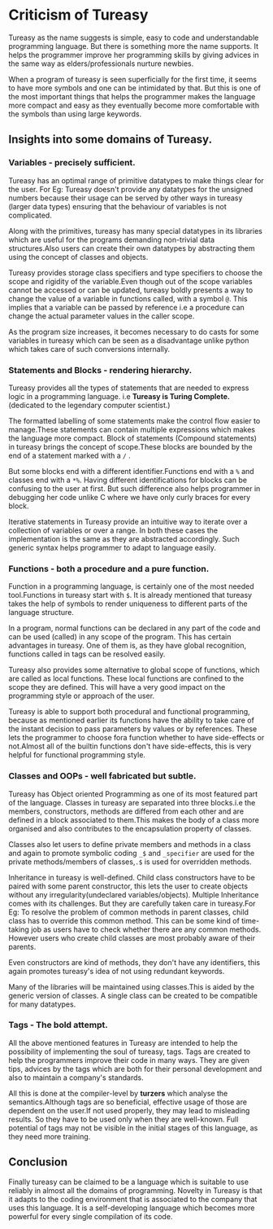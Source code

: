 # Criticism of Tureasy

Tureasy as the name suggests is simple, easy to code and understandable programming language. But there is something more the name supports.
It helps the programmer improve her programming skills by giving advices in the same way as elders/professionals nurture newbies.

When a program of tureasy is seen superficially for the first time, it seems to have more symbols and one can be intimidated by that. But this is one of the most important things that helps the programmer makes the language more compact and easy as they eventually become more comfortable with the symbols than using large keywords.

## Insights into some domains of Tureasy.

 ### Variables - precisely sufficient.
Tureasy has an optimal range of primitive datatypes to make things clear for the user. For Eg: Tureasy doesn't provide any datatypes for the unsigned numbers because their usage can be served by other ways in tureasy (larger data types) ensuring that the behaviour of variables is not complicated.

Along with the primitives, tureasy has many special datatypes in its libraries which are useful for the programs demanding non-trivial data structures.Also users can create their own datatypes by abstracting them using the concept of classes and objects.

Tureasy provides storage class specifiers and type specifiers to choose the scope and rigidity of the variable.Even though out of the scope variables cannot be accessed or can be updated, tureasy boldly presents a way to change the value of a variable in functions called, with a symbol `@`. This implies that a variable can be passed by reference i.e a procedure can change the actual parameter values in the caller scope. 

As the program size increases, it becomes necessary to do casts for some variables in tureasy which can be seen as a disadvantage unlike python which takes care of such conversions internally. 

### Statements and Blocks - rendering  hierarchy.
 Tureasy provides all the types of statements that are needed to express logic  in a programming language. i.e **Tureasy is Turing Complete.** (dedicated to the legendary computer scientist.)
       
The formatted labelling of some statements make the control flow easier to manage.These statements can contain multiple expressions which makes the language more compact. Block of statements (Compound statements) in tureasy brings the concept of scope.These blocks are bounded by the end of a statement marked with a `/` .

But some blocks end with a different identifier.Functions end with a `%` and classes end with a `*%`. Having different identifications for blocks can be confusing to the user at first. But such difference also helps programmer in debugging her code unlike C where we have only curly braces for every block.
 
Iterative statements in Tureasy provide an intuitive way to iterate over a collection of variables or over a range. In both these cases the implementation is the same as they are abstracted accordingly. Such generic syntax helps programmer to adapt to language easily.

### Functions - 	both a procedure and a pure function.

Function in a programming language, is certainly one of the most needed tool.Functions in tureasy start with `$`.  It is already mentioned that tureasy takes the help of symbols to render uniqueness to different parts of the language structure. 

In a program, normal functions can be declared in any part of the code and can be used (called) in any scope of the program. This has certain advantages in tureasy. One of them is, as they have global recognition, functions called in tags can be resolved easily.

Tureasy also provides some alternative to global scope of functions, which are called as local functions. These local functions are confined to the scope they are defined. This will have a very good impact on the programming style or approach of the user.

Tureasy is able to support both procedural and functional programming, because as mentioned earlier its functions have the ability to take care of the instant decision to pass parameters by values or by references. These lets the programmer to choose fora function whether to have side-effects or not.Almost all of the builtin functions don't have side-effects, this is very helpful for functional programming style.


### Classes and OOPs  -  well fabricated but subtle.

Tureasy has Object oriented Programming as one of its most featured part of the language.
Classes in tureasy are separated into three blocks.i.e the members, constructors, methods are differed from each other and are defined 
in a block associated to them.This makes the body of a class more organised and also contributes to the encapsulation property of classes.

Classes also let users to define private members and methods in a class and again to promote symbolic coding `_$` and `_specifier` are used for the private methods/members of classes,`.$` is used for overridden methods.

Inheritance in tureasy is well-defined. Child class constructors have to be paired with some parent constructor, this lets the user to create objects without any irregularity(undeclared variables/objects).
Multiple Inheritance comes with its challenges. But they are carefully taken care in tureasy.For Eg: To resolve the problem of common methods in parent classes, child class has to override this common method. This can be some kind of time-taking job as users have to check whether there are any common methods. However users who create child classes are  most probably aware of their parents. 

 Even constructors are kind of methods, they don't have any identifiers, this again promotes tureasy's idea of not using redundant keywords. 

Many of the libraries will be maintained using classes.This is aided by the generic version of classes.
A single class can be created to be compatible for many datatypes.

### Tags - The bold attempt.

All the above mentioned features in Tureasy are intended to help the possibility of implementing the soul of tureasy, tags.
Tags are created to help the programmers improve their code in many ways. They are given tips, advices by the tags which are both for their personal development and also to maintain a company's standards.

All this is done at the compiler-level by **turzers** which analyse the semantics.Although tags are so beneficial, effective usage of those are dependent on the user.If not used properly, they may lead to misleading results. So they have to be used only when they are well-known. 
 Full potential of tags may not be visible in the initial stages of this language, as they need more training.


## Conclusion

Finally tureasy can be claimed to be a language which is suitable to use reliably in almost all the domains of programming. Novelty in Tureasy is that it adapts to the coding environment that is associated to the company that uses this language.
It is a self-developing language which becomes more powerful for every single compilation of its code.



 






